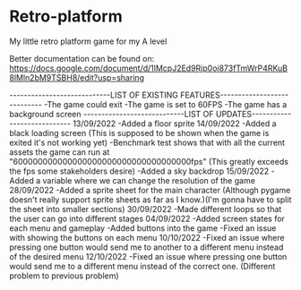 # Retro-platform
 My little retro platform game for my A level

Better documentation can be found on:
https://docs.google.com/document/d/1lMcpJ2Ed9Rjp0oi873fTmWrP4RKuB8lMln2bM9TSBH8/edit?usp=sharing

----------------------------LIST OF EXISTING FEATURES----------------------------
-The game could exit
-The game is set to 60FPS
-The game has a background screen
----------------------------LIST OF UPDATES----------------------------
13/09/2022
-Added a floor sprite
14/09/2022
-Added a black loading screen (This is supposed to be shown when the game is exited it's not working yet)
-Benchmark test shows that with all the current assets the game can run at "600000000000000000000000000000000000fps" (This greatly exceeds the fps some stakeholders desire)
-Added a sky backdrop
15/09/2022
-Added a variable where we can change the resolution of the game
28/09/2022
-Added a sprite sheet for the main character (Although pygame doesn't really support sprite sheets as far as I know.)(I'm gonna have to split the sheet into smaller sections)
30/09/2022
-Made different loops so that the user can go into different stages
04/09/2022
-Added screen states for each menu and gameplay
-Added buttons into the game
-Fixed an issue with showing the buttons on each menu
10/10/2022
-Fixed an issue where pressing one button would send me to another to a different menu instead of the desired menu
12/10/2022
-Fixed an issue where pressing one button would send me to a different menu instead of the correct one. (Different problem to previous problem)
